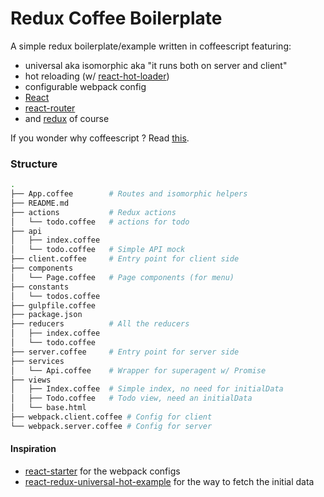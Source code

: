 # Redux Coffee Boilerplate

A simple redux boilerplate/example written in coffeescript featuring:

- universal aka isomorphic aka "it runs both on server and client"
- hot reloading (w/ [react-hot-loader](https://github.com/gaearon/react-hot-loader))
- configurable webpack config
- [React](https://github.com/facebook/react)
- [react-router](https://github.com/rackt/react-router)
- and [redux](https://github.com/gaearon/redux) of course

If you wonder why coffeescript ? Read [this](http://noredinktech.tumblr.com/post/111583727108/dont-replace-coffeescript-with-es6-transpilers).

### Structure

~~~bash
.
├── App.coffee        # Routes and isomorphic helpers
├── README.md
├── actions           # Redux actions
│   └── todo.coffee   # actions for todo
├── api
│   ├── index.coffee
│   └── todo.coffee   # Simple API mock
├── client.coffee     # Entry point for client side
├── components
│   └── Page.coffee   # Page components (for menu)
├── constants
│   └── todos.coffee
├── gulpfile.coffee
├── package.json
├── reducers          # All the reducers
│   ├── index.coffee
│   └── todo.coffee
├── server.coffee     # Entry point for server side
├── services
│   └── Api.coffee    # Wrapper for superagent w/ Promise
├── views
│   ├── Index.coffee  # Simple index, no need for initialData
│   ├── Todo.coffee   # Todo view, need an initialData
│   └── base.html
├── webpack.client.coffee # Config for client
└── webpack.server.coffee # Config for server
~~~

#### Inspiration

- [react-starter](https://github.com/webpack/react-starter) for the webpack configs
- [react-redux-universal-hot-example](https://github.com/erikras/react-redux-universal-hot-example) for the way to fetch the initial data
